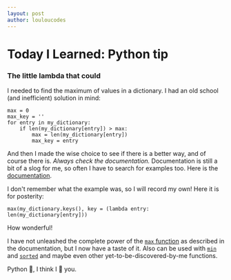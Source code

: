 ```yaml
---
layout: post
author: louloucodes
---
```


# Today I Learned: Python tip
### The little lambda that could

I needed to find the maximum of values in a dictionary. I had an old school (and inefficient) solution in mind:
```
max = 0
max_key = ''
for entry in my_dictionary:
    if len(my_dictionary[entry]) > max:
        max = len(my_dictionary[entry])
        max_key = entry
```
And then I made the wise choice to see if there is a better way, and of course there is. *Always check the documentation.* Documentation is still a bit of a slog for me, so often I have to search for examples too.
Here is the [documentation](https://docs.python.org/3/library/functions.html#max).

I don't remember what the example was, so I will record my own! Here it is for posterity:
```
max(my_dictionary.keys(), key = (lambda entry: len(my_dictionary[entry]))
```

How wonderful!

I have not unleashed the complete power of the [`max` function](https://docs.python.org/3/library/functions.html#max) as described in the documentation, but I now have a taste of it. Also can be used with [`min`](https://docs.python.org/3/library/functions.html#min) and [`sorted`](https://docs.python.org/3/library/functions.html#sorted) and maybe even other yet-to-be-discovered-by-me functions.

Python :snake:, I think I :sparkling_heart: you.

